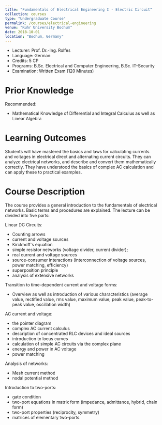 ```yaml
---
title: "Fundamentals of Electrical Engineering I - Electric Circuit"
collection: courses
type: "Undergraduate Course"
permalink: /courses/electrical-engineering
venue: "Ruhr University Bochum"
date: 2018-10-01
location: "Bochum, Germany"
---
```


* Lecturer: Prof. Dr.-Ing. Rolfes
* Language: German
* Credits: 5 CP
* Programs: B.Sc. Electrical and Computer Engineering, B.Sc. IT-Security
* Examination: Written Exam (120 Minutes)

Prior Knowledge
=====

Recommended: 
* Mathematical Knowledge of Differential and Integral Calculus as well as Linear Algebra

Learning Outcomes
=====

Students will have mastered the basics and laws for calculating currents and voltages in electrical direct and alternating current circuits. 
They can analyze electrical networks, and describe and convert them mathematically correctly. 
They have understood the basics of complex AC calculation and can apply these to practical examples.

Course Description
======

The course provides a general introduction to the fundamentals of electrical networks. 
Basic terms and procedures are explained.
The lecture can be divided into five parts:

Linear DC Circuits:
* Counting arrows
* current and voltage sources
* Kirckhoff's equation
* simple resistor networks (voltage divider, current divider);
* real current and voltage sources
* source-consumer interactions (interconnection of voltage sources, power matching, efficiency)
* superposition principle
* analysis of extensive networks

Transition to time-dependent current and voltage forms:
* Overview as well as introduction of various characteristics (average value, rectified value, rms value, maximum value, peak value, peak-to-peak value, oscillation width)

AC current and voltage:
* the pointer diagram
* complex AC current calculus
* description of concentrated RLC devices and ideal sources
* introduction to locus curves
* calculation of simple AC circuits via the complex plane
* energy and power in AC voltage
* power matching

Analysis of networks:
* Mesh current method
* nodal potential method

Introduction to two-ports:
* gate condition
* two-port equations in matrix form (impedance, admittance, hybrid, chain form)
* two-port properties (reciprocity, symmetry)
* matrices of elementary two-ports
